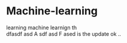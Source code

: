 # Machine-learning
learning machine learnign
th  
dfasdf asd
A sdf asd
F ased is the update   ok  ..